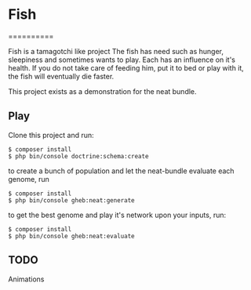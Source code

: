 # Fish
==========

Fish is a tamagotchi like project
The fish has need such as hunger, sleepiness and sometimes wants to play.
Each has an influence on it's health. If you do not take care of feeding him, put it to bed or play with it,
the fish will eventually die faster.

This project exists as a demonstration for the neat bundle.

## Play

Clone this project and run:

```shell
$ composer install
$ php bin/console doctrine:schema:create
```

to create a bunch of population and let the neat-bundle evaluate each genome, run

```shell
$ composer install
$ php bin/console gheb:neat:generate
```

to get the best genome and play it's network upon your inputs, run:

```shell
$ composer install
$ php bin/console gheb:neat:evaluate
```

## TODO

Animations